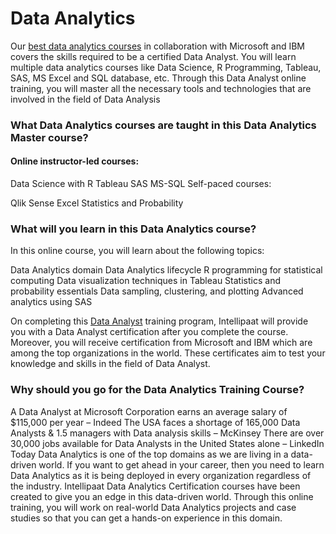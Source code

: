 # Data Analytics

Our [best data analytics courses](https://intellipaat.com/data-analytics-master-training-course/) in collaboration with Microsoft and IBM covers the skills required to be a certified Data Analyst. You will learn multiple data analytics courses like Data Science, R Programming, Tableau, SAS, MS Excel and SQL database, etc. Through this Data Analyst online training, you will master all the necessary tools and technologies that are involved in the field of Data Analysis

### What Data Analytics courses are taught in this Data Analytics Master course?

#### Online instructor-led courses:

Data Science with R
Tableau
SAS
MS-SQL
Self-paced courses:

Qlik Sense
Excel
Statistics and Probability

### What will you learn in this Data Analytics course?
In this online course, you will learn about the following topics:

Data Analytics domain
Data Analytics lifecycle
R programming for statistical computing
Data visualization techniques in Tableau
Statistics and probability essentials
Data sampling, clustering, and plotting
Advanced analytics using SAS

On completing this [Data Analyst](https://intellipaat.com/blog/what-is-data-analytics/) training program, Intellipaat will provide you with a Data Analyst certification after you complete the course. Moreover, you will receive certification from Microsoft and IBM which are among the top organizations in the world. These certificates aim to test your knowledge and skills in the field of Data Analyst.

### Why should you go for the Data Analytics Training Course?

A Data Analyst at Microsoft Corporation earns an average salary of $115,000 per year – Indeed
The USA faces a shortage of 165,000 Data Analysts & 1.5 managers with Data analysis skills – McKinsey
There are over 30,000 jobs available for Data Analysts in the United States alone – LinkedIn
Today Data Analytics is one of the top domains as we are living in a data-driven world. If you want to get ahead in your career, then you need to learn Data Analytics as it is being deployed in every organization regardless of the industry. Intellipaat Data Analytics Certification courses have been created to give you an edge in this data-driven world. Through this online training, you will work on real-world Data Analytics projects and case studies so that you can get a hands-on experience in this domain.
